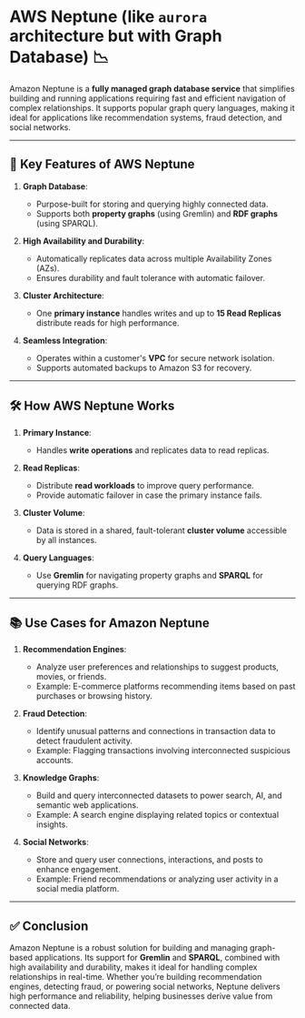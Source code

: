 # AWS Neptune (like `aurora` architecture but with Graph Database) 📉

Amazon Neptune is a **fully managed graph database service** that simplifies building and running applications requiring fast and efficient navigation of complex relationships. It supports popular graph query languages, making it ideal for applications like recommendation systems, fraud detection, and social networks.

---

## 🌟 **Key Features of AWS Neptune**

1. **Graph Database**:

   - Purpose-built for storing and querying highly connected data.
   - Supports both **property graphs** (using Gremlin) and **RDF graphs** (using SPARQL).

2. **High Availability and Durability**:

   - Automatically replicates data across multiple Availability Zones (AZs).
   - Ensures durability and fault tolerance with automatic failover.

3. **Cluster Architecture**:

   - One **primary instance** handles writes and up to **15 Read Replicas** distribute reads for high performance.

4. **Seamless Integration**:
   - Operates within a customer's **VPC** for secure network isolation.
   - Supports automated backups to Amazon S3 for recovery.
 
---

## 🛠️ **How AWS Neptune Works**

1. **Primary Instance**:

   - Handles **write operations** and replicates data to read replicas.

2. **Read Replicas**:

   - Distribute **read workloads** to improve query performance.
   - Provide automatic failover in case the primary instance fails.

3. **Cluster Volume**:

   - Data is stored in a shared, fault-tolerant **cluster volume** accessible by all instances.

4. **Query Languages**:
   - Use **Gremlin** for navigating property graphs and **SPARQL** for querying RDF graphs.

---

## 📚 **Use Cases for Amazon Neptune**

1. **Recommendation Engines**:

   - Analyze user preferences and relationships to suggest products, movies, or friends.
   - Example: E-commerce platforms recommending items based on past purchases or browsing history.

2. **Fraud Detection**:

   - Identify unusual patterns and connections in transaction data to detect fraudulent activity.
   - Example: Flagging transactions involving interconnected suspicious accounts.

3. **Knowledge Graphs**:

   - Build and query interconnected datasets to power search, AI, and semantic web applications.
   - Example: A search engine displaying related topics or contextual insights.

4. **Social Networks**:
   - Store and query user connections, interactions, and posts to enhance engagement.
   - Example: Friend recommendations or analyzing user activity in a social media platform.

---

## ✅ **Conclusion**

Amazon Neptune is a robust solution for building and managing graph-based applications. Its support for **Gremlin** and **SPARQL**, combined with high availability and durability, makes it ideal for handling complex relationships in real-time. Whether you’re building recommendation engines, detecting fraud, or powering social networks, Neptune delivers high performance and reliability, helping businesses derive value from connected data.
